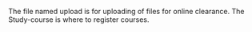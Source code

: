 The file named upload is for uploading of files for online clearance.
The Study-course is where to register courses.